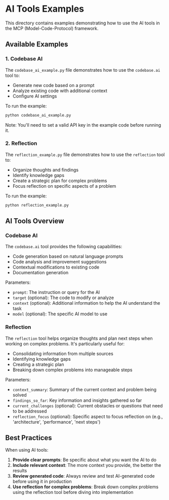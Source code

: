# AI Tools Examples

This directory contains examples demonstrating how to use the AI tools in the MCP (Model-Code-Protocol) framework.

## Available Examples

### 1. Codebase AI

The `codebase_ai_example.py` file demonstrates how to use the `codebase.ai` tool to:

- Generate new code based on a prompt
- Analyze existing code with additional context
- Configure AI settings

To run the example:

```bash
python codebase_ai_example.py
```

Note: You'll need to set a valid API key in the example code before running it.

### 2. Reflection

The `reflection_example.py` file demonstrates how to use the `reflection` tool to:

- Organize thoughts and findings
- Identify knowledge gaps
- Create a strategic plan for complex problems
- Focus reflection on specific aspects of a problem

To run the example:

```bash
python reflection_example.py
```

## AI Tools Overview

### Codebase AI

The `codebase.ai` tool provides the following capabilities:

- Code generation based on natural language prompts
- Code analysis and improvement suggestions
- Contextual modifications to existing code
- Documentation generation

Parameters:
- `prompt`: The instruction or query for the AI
- `target` (optional): The code to modify or analyze
- `context` (optional): Additional information to help the AI understand the task
- `model` (optional): The specific AI model to use

### Reflection

The `reflection` tool helps organize thoughts and plan next steps when working on complex problems. It's particularly useful for:

- Consolidating information from multiple sources
- Identifying knowledge gaps
- Creating a strategic plan
- Breaking down complex problems into manageable steps

Parameters:
- `context_summary`: Summary of the current context and problem being solved
- `findings_so_far`: Key information and insights gathered so far
- `current_challenges` (optional): Current obstacles or questions that need to be addressed
- `reflection_focus` (optional): Specific aspect to focus reflection on (e.g., 'architecture', 'performance', 'next steps')

## Best Practices

When using AI tools:

1. **Provide clear prompts**: Be specific about what you want the AI to do
2. **Include relevant context**: The more context you provide, the better the results
3. **Review generated code**: Always review and test AI-generated code before using it in production
4. **Use reflection for complex problems**: Break down complex problems using the reflection tool before diving into implementation
